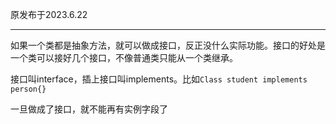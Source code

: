 原发布于2023.6.22

--------------------------

如果一个类都是抽象方法，就可以做成接口，反正没什么实际功能。接口的好处是一个类可以接好几个接口，不像普通类只能从一个类继承。

接口叫interface，插上接口叫implements。比如`Class student implements person{}`

一旦做成了接口，就不能再有实例字段了